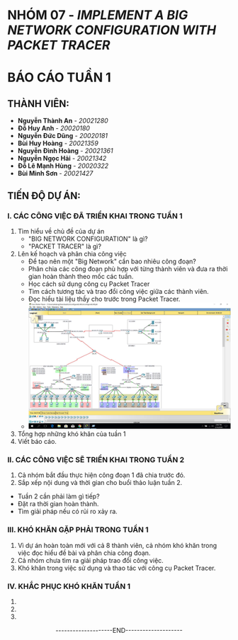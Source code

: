 # NHÓM 07 - ***IMPLEMENT  A BIG NETWORK CONFIGURATION WITH PACKET TRACER***
# BÁO CÁO TUẦN 1
## THÀNH VIÊN: 
     
  - **Nguyễn Thành An** - *20021280*
  - **Đỗ Huy Anh** - *20020180*
  - **Nguyễn Đức Dũng** - *20020181*
  - **Bùi Huy Hoàng** - *20021359*
  - **Nguyễn Đình Hoàng** - *20021361*
  - **Nguyễn Ngọc Hải** - *20021342*
  - **Đỗ Lê Mạnh Hùng** - *20020322*
  - **Bùi Minh Sơn** - *20021427*

## TIẾN ĐỘ DỰ ÁN:
### I. CÁC CÔNG VIỆC ĐÃ TRIỂN KHAI TRONG TUẦN 1
   1. Tìm hiểu về chủ đề của dự án
      * "BIG NETWORK CONFIGURATION" là gì?
      * "PACKET TRACER" là gì?
   2. Lên kế hoạch và phân chia công việc
      * Để tạo nên một "Big Network" cần bao nhiêu công đoạn?
      * Phân chia các công đoạn phù hợp với từng thành viên và đưa ra thời gian hoàn thành theo mốc các tuần.
      * Học cách sử dụng công cụ Packet Tracer
      * Tìm cách tương tác và trao đổi công việc giữa các thành viên.
      * Đọc hiểu tài liệu thầy cho trước trong Packet Tracer.
      * ![Docs](https://github.com/dolemanhhung/QTM_G7_BigNetwork/blob/637f909eabc78c7cc83cf9e5769384213b2556fc/Topo%20PT.jpg)
   3. Tổng hợp những khó khăn của tuần 1 
   4. Viết báo cáo.
### II. CÁC CÔNG VIỆC SẼ TRIỂN KHAI TRONG TUẦN 2
   1. Cả nhóm bắt đầu thực hiện công đoạn 1 đã chia trước đó.
   2. Sắp xếp nội dung và thời gian cho buổi thảo luận tuần 2.
   * Tuần 2 cần phải làm gì tiếp?
   * Đặt ra thời gian hoàn thành.
   * Tìm giải pháp nếu có rủi ro xảy ra.  
### III. KHÓ KHĂN GẶP PHẢI TRONG TUẦN 1
   1. Vì dự án hoàn toàn mới với cả 8 thành viên, cả nhóm khó khăn trong việc đọc hiểu đề bài và phân chia công đoạn.
   2. Cả nhóm chưa tìm ra giải pháp trao đổi công việc.
   3. Khó khăn trong việc sử dụng và thao tác với công cụ Packet Tracer.
### IV. KHẮC PHỤC KHÓ KHĂN TUẦN 1
   1.
   2.
   3.


<div align="center">--------------------END--------------------</div>
